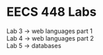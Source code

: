 # EECS 448 Labs
Lab 3 -> web languages part 1<br>
Lab 4 -> web languages part 2<br>
Lab 5 -> databases<br>
